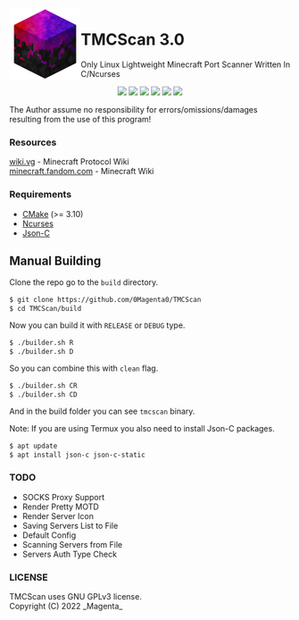 <img src="icon.png" align="left" width="128px">

# TMCScan 3.0
Only Linux Lightweight Minecraft Port Scanner Written In C/Ncurses

<p align='center'>
  <a href='https://en.wikipedia.org/wiki/C%20%28programming%20language%29'><img src='https://img.shields.io/badge/Language-C-black?style=for-the-badge'></a>
  <a href='https://gcc.gnu.org/onlinedocs/gcc-3.3.6/gcc/Standards.html'><img src='https://img.shields.io/badge/C%20Standard%20-Gnu99-black?style=for-the-badge'></a>
  <a href='https://cmake.org/cmake/help/v3.10/index.html'><img src='https://img.shields.io/badge/CMake%20-3.10-black?style=for-the-badge'></a>
  <a href='https://github.com/TuiMC/TMCScan'><img src='https://img.shields.io/badge/Latest%20Version-v3.0-black?style=for-the-badge'></a>
  <a href='https://github.com/TuiMC/TMCScan/releases'><img src='https://img.shields.io/github/v/release/TuiMC/TMCScan?label=Latest%20Release&color=black&style=for-the-badge'></a>
  <a href='https://github.com/TuiMC/TMCScan/blob/master/LICENSE'><img src='https://img.shields.io/badge/License-GPLv3-black?style=for-the-badge'></a>
</p>

The Author assume no responsibility for errors/omissions/damages resulting from the use of this program!

### Resources
[wiki.vg](https://wiki.vg) - Minecraft Protocol Wiki  
[minecraft.fandom.com](https://minecraft.fandom.com) - Minecraft Wiki

### Requirements
* [CMake](https://cmake.org/files) (>= 3.10)
* [Ncurses](https://invisible-island.net/ncurses/)
* [Json-C](https://github.com/json-c/json-c)

## Manual Building
Clone the repo go to the `build` directory.
```
$ git clone https://github.com/0Magenta0/TMCScan
$ cd TMCScan/build
```
Now you can build it with `RELEASE` or `DEBUG` type.
```
$ ./builder.sh R
$ ./builder.sh D
```
So you can combine this with `clean` flag.
```
$ ./builder.sh CR
$ ./builder.sh CD
```
And in the build folder you can see `tmcscan` binary.  
  
Note: If you are using Termux you also need to install Json-C packages.
```
$ apt update
$ apt install json-c json-c-static
```

### TODO
* SOCKS Proxy Support
* Render Pretty MOTD
* Render Server Icon
* Saving Servers List to File
* Default Config
* Scanning Servers from File
* Servers Auth Type Check

### LICENSE
TMCScan uses GNU GPLv3 license.  
Copyright (C) 2022 \_Magenta\_

